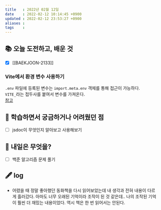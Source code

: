 ```yaml
---
title   : 2022년 02월 12일 
date    : 2022-02-12 10:14:45 +0900
updated : 2022-02-12 23:53:27 +0900
aliases : 
tags    : 
---
```

## 📚 오늘 도전하고, 배운 것
- [x] [[BAEKJOON-2133]]

### Vite에서 환경 변수 사용하기  
`.env` 파일에 등록된 변수는 `import.meta.env` 객체를 통해 접근이 가능하다.  
`VITE_`라는 접두사를 붙여서 변수를 가져온다.  
[참고](https://vitejs-kr.github.io/guide/env-and-mode.html#env-files)


## 🤔 학습하면서 궁금하거나 어려웠던 점 
- [ ] jsdoc이 무엇인지 알아보고 사용해보기 

## 🌅 내일은 무엇을?
- [ ] 백준 알고리즘 문제 풀기

## 🖋 log
- 어렸을 때 정말 좋아했던 동화책을 다시 읽어보았는데 내 생각과 전혀 내용이 다르게 흘러갔다. 아마도 너무 오래된 기억이라 조작이 된 것 같은데.. 나의 조작된 기억이 훨씬 더 재밌는 내용이었다. 역시 책은 한 번 읽어서는 안된다.

